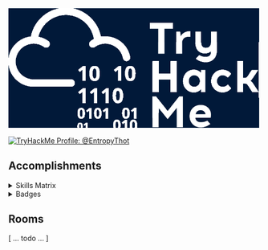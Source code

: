 
<img src="./images/banner.png" width="500px" />

<a href="https://tryhackme.com/p/EntropyThot"><img src="https://tryhackme-badges.s3.amazonaws.com/EntropyThot.png" alt="TryHackMe Profile: @EntropyThot"></a>

## Accomplishments

<details>
<summary>Skills Matrix</summary>

<img width="500px;" alt="skills matrix" src="./skills_matrix.png" />
</details>

<details>
<summary>Badges</summary>

<img src="./images/thm_badges.png" width="500px" />
</details>

## Rooms

[ ... todo ... ]

